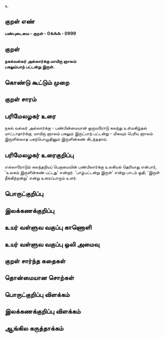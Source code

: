 உ

## குறள் எண் 

**பண்புடைமை - குறள் - 0௯௯௯ - 0999**

## குறள் 

**நகல்வல்லர் அல்லார்க்கு மாயிரு ஞாலம்  
பகலும்பாற் பட்டன்று இருள்.** 

## கொண்டு கூட்டும் முறை


## குறள் சாரம் 


## பரிமேலழகர் உரை

நகல் வல்லர் அல்லார்க்கு - பண்பின்மையான் ஒருவரோடு கலந்து உள்மகிழ்தல் மாட்டாதார்க்கு; மாயிரு ஞாலம் பகலும் இருட்பாற் பட்டன்று - மிகவும் பெரிய ஞாலம் இருளில்லாத பகற்பொழுதினும் இருளின்கண் கிடந்ததாம்.

## பரிமேலழகர் உரைகுறிப்பு   

எல்லாரோடும் கலந்தறியப் பெறாமையின் பண்பிலார்க்கு உலகியல் தெரியாது என்பார், 'உலகம் இருளின்கண் பட்டது' என்றார். 'பாழ்பட்டன்று இருள்' என்று பாடம் ஓதி, 'இருள் நீங்கிற்றன்று' என்று உரைப்பாரும் உளர்.

## பொருட்குறிப்பு 


## இலக்கணக்குறிப்பு  


## உயர் வள்ளுவ வகுப்பு காணொளி


## உயர் வள்ளுவ வகுப்பு ஒலி அமைவு 

 
## குறள் சார்ந்த கதைகள் 


## தொன்மையான சொற்கள்


## பொருட்குறிப்பு விளக்கம்


## இலக்கணக்குறிப்பு விளக்கம்


## ஆங்கில கருத்தாக்கம் 


